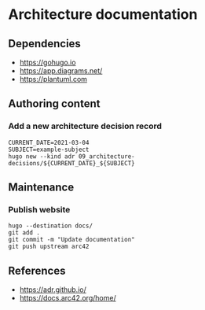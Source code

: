 # Architecture documentation

## Dependencies

- https://gohugo.io
- https://app.diagrams.net/
- https://plantuml.com

## Authoring content

### Add a new architecture decision record

```
CURRENT_DATE=2021-03-04
SUBJECT=example-subject
hugo new --kind adr 09_architecture-decisions/${CURRENT_DATE}_${SUBJECT}
```

## Maintenance

### Publish website

```
hugo --destination docs/
git add .
git commit -m "Update documentation"
git push upstream arc42
```

## References

- https://adr.github.io/
- https://docs.arc42.org/home/
